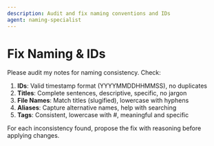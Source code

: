 ```yaml
---
description: Audit and fix naming conventions and IDs
agent: naming-specialist
---
```


# Fix Naming & IDs

Please audit my notes for naming consistency. Check:

1. **IDs**: Valid timestamp format (YYYYMMDDHHMMSS), no duplicates
2. **Titles**: Complete sentences, descriptive, specific, no jargon
3. **File Names**: Match titles (slugified), lowercase with hyphens
4. **Aliases**: Capture alternative names, help with searching
5. **Tags**: Consistent, lowercase with #, meaningful and specific

For each inconsistency found, propose the fix with reasoning before applying changes.

